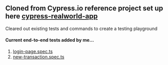 <h2> Cloned from Cypress.io reference project set up here <a href="https://github.com/cypress-io/cypress-realworld-app" target="_blank">cypress-realworld-app
</a></h1>
<p>Cleared out existing tests and commands to create a testing playground</p> 

<h4> Current end-to-end tests added by me...</h4>

<ol>
  <li><a href="https://github.com/TiffanyMatchu/cypress-realworld-app/blob/main/cypress/tests/ui/login-page.spec.ts">login-page.spec.ts</a></li>
  <li><a href="https://github.com/TiffanyMatchu/cypress-realworld-app/blob/main/cypress/tests/ui/new-transaction.spec.ts">new-transaction.spec.ts</a></li>
</ol>
